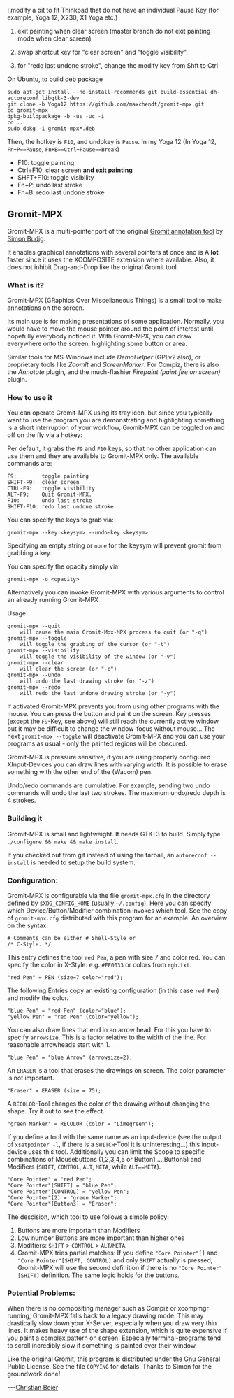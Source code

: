 I modify a bit to fit Thinkpad that do not have an individual Pause Key (for example, Yoga 12, X230, X1 Yoga etc.)

1. exit painting when clear screen (master branch do not exit painting mode when clear screen)

2. swap shortcut key for "clear screen" and "toggle visibility".

3. for "redo last undone stroke", change the modify key from Shft to Ctrl

On Ubuntu, to build deb package

    sudo apt-get install --no-install-recommends git build-essential dh-autoreconf libgtk-3-dev
    git clone -b Yoga12 https://github.com/maxchendt/gromit-mpx.git
    cd gromit-mpx
    dpkg-buildpackage -b -us -uc -i
    cd ..
    sudo dpkg -i gromit-mpx*.deb
Then, the hotkey is `F10`, and undokey is `Pause`. In my Yoga 12 (In Yoga 12, `Fn+P==Pause`, `Fn+B==Ctrl+Pause==Break`)

- F10:   toggle painting
- Ctrl+F10:   clear screen **and exit painting**
- SHFT+F10:   toggle visibility
- Fn+P:   undo last stroke
- Fn+B:   redo last undone stroke




## Gromit-MPX

Gromit-MPX is a multi-pointer port of the original [Gromit annotation
tool](http://www.home.unix-ag.org/simon/gromit) by [Simon
Budig](mailto:simon@budig.de).

It enables graphical annotations with several pointers at once and is
A **lot** faster since it uses the XCOMPOSITE extension where
available.  Also, it does not inhibit Drag-and-Drop like the original
Gromit tool.



### What is it?

Gromit-MPX (GRaphics Over MIscellaneous Things) is a small tool to
make annotations on the screen.

Its main use is for making presentations of some application.
Normally, you would have to move the mouse pointer around the point of
interest until hopefully everybody noticed it.  With Gromit-MPX, you
can draw everywhere onto the screen, highlighting some button or area.


Similar tools for MS-Windows include *DemoHelper* (GPLv2 also), or
proprietary tools like *ZoomIt* and *ScreenMarker*.  For Compiz, there
is also the *Annotate* plugin, and the much-flashier *Firepaint (paint
fire on screen)* plugin.


### How to use it

You can operate Gromit-MPX using its tray icon, but since you
typically want to use the program you are demonstrating and
highlighting something is a short interruption of your workflow,
Gromit-MPX can be toggled on and off on the fly via a hotkey:

Per default, it grabs the `F9` and `F10` keys, so that no other application
can use them and they are available to Gromit-MPX only.  The available
commands are:

    F9:        toggle painting
    SHIFT-F9:  clear screen
    CTRL-F9:   toggle visibility
    ALT-F9:    Quit Gromit-MPX.
    F10:       undo last stroke
    SHIFT-F10: redo last undone stroke

You can specify the keys to grab via:
```
gromit-mpx --key <keysym> --undo-key <keysym>
```
Specifying an empty string or `none` for the keysym will prevent gromit
from grabbing a key.

You can specify the opacity simply via:
```
gromit-mpx -o <opacity>
```

Alternatively you can invoke Gromit-MPX with various arguments to
control an already running Gromit-MPX .

Usage:

    gromit-mpx --quit
        will cause the main Gromit-Mpx-MPX process to quit (or "-q")
    gromit-mpx --toggle
        will toggle the grabbing of the cursor (or "-t")
    gromit-mpx --visibility
        will toggle the visibility of the window (or "-v")
    gromit-mpx --clear
        will clear the screen (or "-c")
    gromit-mpx --undo
        will undo the last drawing stroke (or "-z")
    gromit-mpx --redo
        will redo the last undone drawing stroke (or "-y")

If activated Gromit-MPX prevents you from using other programs with the
mouse. You can press the button and paint on the screen. Key presses
(except the `F9`-Key, see above) will still reach the currently active
window but it may be difficult to change the window-focus without mouse...
The next `gromit-mpx --toggle` will deactivate Gromit-MPX and you can
use your programs as usual - only the painted regions will be obscured.

Gromit-MPX is pressure sensitive, if you are using properly configured
XInput-Devices you can draw lines with varying width.  It is
possible to erase something with the other end of the (Wacom) pen.

Undo/redo commands are cumulative. For example, sending two undo commands
will undo the last two strokes. The maximum undo/redo depth is 4 strokes.


### Building it

Gromit-MPX is small and lightweight. It needs GTK+3 to build.
Simply type `./configure && make && make install`.

If you checked out from git instead of using the tarball, an
`autoreconf --install` is needed to setup the build system.


### Configuration:

Gromit-MPX is configurable via the file `gromit-mpx.cfg` in the
directory defined by `$XDG_CONFIG_HOME` (usually `~/.config`).  Here
you can specify which Device/Button/Modifier combination invokes which
tool.  See the copy of `gromit-mpx.cfg` distributed with this program
for an example.  An overview on the syntax:

    # Comments can be either # Shell-Style or
    /* C-Style. */

This entry defines the tool `red Pen`, a pen with size 7 and color red.
You can specify the color in X-Style: e.g. `#FF0033` or
colors from `rgb.txt`.

    "red Pen" = PEN (size=7 color="red");

The following Entries copy an existing configuration (in this case
`red Pen`) and modify the color.

    "blue Pen" = "red Pen" (color="blue");
    "yellow Pen" = "red Pen" (color="yellow");

You can also draw lines that end in an arrow head. For this you
have to specify `arrowsize`. This is a factor relative to the width
of the line. For reasonable arrowheads start with 1.

    "blue Pen" = "blue Arrow" (arrowsize=2);

An `ERASER` is a tool that erases the drawings on screen.
The color parameter is not important.

    "Eraser" = ERASER (size = 75);

A `RECOLOR`-Tool changes the color of the drawing without changing
the shape. Try it out to see the effect.

    "green Marker" = RECOLOR (color = "Limegreen");


If you define a tool with the same name as an input-device
(see the output of `xsetpointer -l`, if there is a `SWITCH`-Tool
it is uninteresting...) this input-device uses this tool.
Additionally you can limit the Scope to specific combinations of
Mousebuttons (1,2,3,4,5 or Button1,...,Button5)
and Modifiers (`SHIFT`, `CONTROL`, `ALT`, `META`, while `ALT==META`).

    "Core Pointer" = "red Pen";
    "Core Pointer"[SHIFT] = "blue Pen";
    "Core Pointer"[CONTROL] = "yellow Pen";
    "Core Pointer"[2] = "green Marker";
    "Core Pointer"[Button3] = "Eraser";

The descision, which tool to use follows a simple policy:

1. Buttons are more important than Modifiers
2. Low number Buttons are more important than higher ones
3. Modifiers: `SHIFT` > `CONTROL` > `ALT`/`META`.
4. Gromit-MPX tries partial matches:
      If you define `"Core Pointer"[]` and `"Core Pointer"[SHIFT, CONTROL]`
      and only `SHIFT` actually is pressed, Gromit-MPX will use the second
      definition if there is no `"Core Pointer"[SHIFT]` definition.
      The same logic holds for the buttons.



### Potential Problems:

When there is no compositing manager such as Compiz or xcompmgr
running, Gromit-MPX falls back to a legacy drawing mode. This may
drastically slow down your X-Server, especially when you draw very
thin lines. It makes heavy use of the shape extension, which is
quite expensive if you paint a complex pattern on screen. Especially
terminal-programs tend to scroll incredibly slow if something is
painted over their window.



Like the original Gromit, this program is distributed under the Gnu
General Public License.  See the file `COPYING` for details.  Thanks
to Simon for the groundwork done!


---[Christian Beier](mailto:dontmind@freeshell.org)
